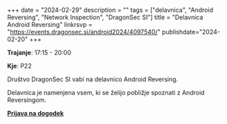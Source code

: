 +++
date = "2024-02-29"
description = ""
tags = ["delavnica", "Android Reversing", "Network Inspection", "DragonSec SI"]
title = "Delavnica Android Reversing"
linkrsvp = "https://events.dragonsec.si/android2024/4097540/"
publishdate="2024-02-20"
+++

**Trajanje**: 17:15 - 20:00

**Kje**: P22

Društvo DragonSec SI vabi na delavnico Android Reversing.

Delavnica je namenjena vsem, ki se želijo pobližje spoznati z Android Reversingom.

[**Prijava na dogodek**](https://events.dragonsec.si/android2024/4097540/)
<!--more-->
